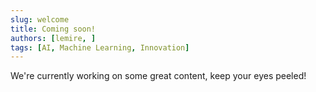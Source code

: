 ```yaml
---
slug: welcome
title: Coming soon!
authors: [lemire, ]
tags: [AI, Machine Learning, Innovation]
---
```

We're currently working on some great content, keep your eyes peeled! 




